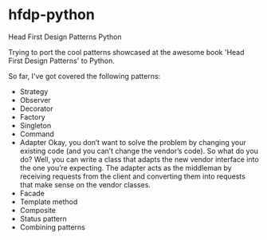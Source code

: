 hfdp-python
===========

Head First Design Patterns Python

Trying to port the cool patterns showcased at the awesome book 'Head First Design Patterns' to Python.

So far, I've got covered the following patterns:
* Strategy
* Observer
* Decorator
* Factory
* Singleton
* Command
* Adapter
Okay, you don’t want to solve the problem by changing your existing code (and you can’t change the vendor’s code). So what do you do? Well, you can write a class that adapts the new vendor interface into the one you’re expecting.
The adapter acts as the middleman by receiving requests from the client and converting them into requests that make sense on the vendor classes.
* Facade
* Template method
* Composite
* Status pattern
* Combining patterns
